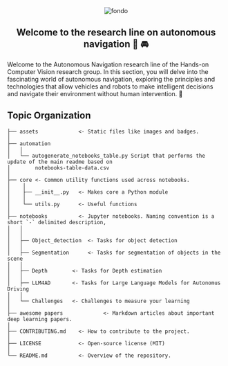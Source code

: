 <div align="center">
<img src="https://i.ibb.co/X3sWM1n/automous-driving.jpg" alt="fondo">
</div>
<div align="center">
  <h2> Welcome to the research line on autonomous navigation 👋 🚘</h2>
</div>


Welcome to the Autonomous Navigation research line of the Hands-on Computer Vision research group. In this section, you will delve into the fascinating world of autonomous navigation, exploring the principles and technologies that allow vehicles and robots to make intelligent decisions and navigate their environment without human intervention. 🚗


## Topic Organization

```
├── assets             <- Static files like images and badges.
│
├── automation
│   │
│   └── autogenerate_notebooks_table.py Script that performs the update of the main readme based on
│        notebooks-table-data.csv
│
├── core <- Common utility functions used across notebooks.
│    │
│    ├── __init__.py   <- Makes core a Python module
│    │
│    └── utils.py      <- Useful functions
│
├── notebooks          <- Jupyter notebooks. Naming convention is a short `-` delimited description,
│   │                    
│   │
│   ├── Object_detection  <- Tasks for object detection
│   │
│   ├── Segmentation      <- Tasks for segmentation of objects in the scene
│   │
│   ├── Depth        <- Tasks for Depth estimation
│   │
│   ├── LLM4AD       <- Tasks for Large Language Models for Autonomus Driving
│   │
│   └── Challenges   <- Challenges to measure your learning
│
├── awesome papers             <- Markdown articles about important deep learning papers.
│
├── CONTRIBUTING.md    <- How to contribute to the project.
│
├── LICENSE            <- Open-source license (MIT)
│
└── README.md          <- Overview of the repository.
```
